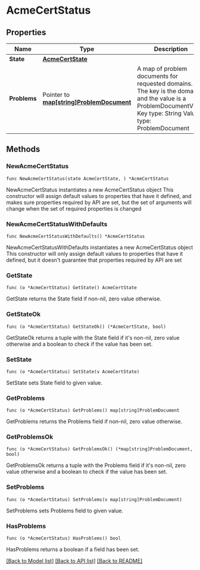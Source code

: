 # AcmeCertStatus

## Properties

Name | Type | Description | Notes
------------ | ------------- | ------------- | -------------
**State** | [**AcmeCertState**](AcmeCertState.md) |  | 
**Problems** | Pointer to [**map[string]ProblemDocument**](ProblemDocument.md) | A map of problem documents for requested domains. The key is the domain and the value is a ProblemDocumentView.  Key type: String Value type: ProblemDocument | [optional] 

## Methods

### NewAcmeCertStatus

`func NewAcmeCertStatus(state AcmeCertState, ) *AcmeCertStatus`

NewAcmeCertStatus instantiates a new AcmeCertStatus object
This constructor will assign default values to properties that have it defined,
and makes sure properties required by API are set, but the set of arguments
will change when the set of required properties is changed

### NewAcmeCertStatusWithDefaults

`func NewAcmeCertStatusWithDefaults() *AcmeCertStatus`

NewAcmeCertStatusWithDefaults instantiates a new AcmeCertStatus object
This constructor will only assign default values to properties that have it defined,
but it doesn't guarantee that properties required by API are set

### GetState

`func (o *AcmeCertStatus) GetState() AcmeCertState`

GetState returns the State field if non-nil, zero value otherwise.

### GetStateOk

`func (o *AcmeCertStatus) GetStateOk() (*AcmeCertState, bool)`

GetStateOk returns a tuple with the State field if it's non-nil, zero value otherwise
and a boolean to check if the value has been set.

### SetState

`func (o *AcmeCertStatus) SetState(v AcmeCertState)`

SetState sets State field to given value.


### GetProblems

`func (o *AcmeCertStatus) GetProblems() map[string]ProblemDocument`

GetProblems returns the Problems field if non-nil, zero value otherwise.

### GetProblemsOk

`func (o *AcmeCertStatus) GetProblemsOk() (*map[string]ProblemDocument, bool)`

GetProblemsOk returns a tuple with the Problems field if it's non-nil, zero value otherwise
and a boolean to check if the value has been set.

### SetProblems

`func (o *AcmeCertStatus) SetProblems(v map[string]ProblemDocument)`

SetProblems sets Problems field to given value.

### HasProblems

`func (o *AcmeCertStatus) HasProblems() bool`

HasProblems returns a boolean if a field has been set.


[[Back to Model list]](../README.md#documentation-for-models) [[Back to API list]](../README.md#documentation-for-api-endpoints) [[Back to README]](../README.md)



